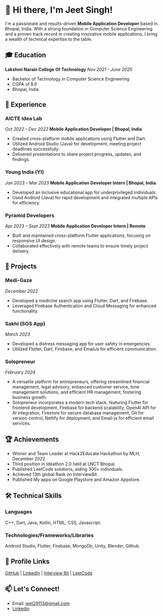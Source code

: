 # 👋 Hi there, I'm Jeet Singh!

I'm a passionate and results-driven **Mobile Application Developer** based in Bhopal, India. With a strong foundation in Computer Science Engineering and a proven track record in creating innovative mobile applications, I bring a wealth of technical expertise to the table.

## 🎓 Education

**Lakshmi Narain College Of Technology**
*Nov 2021 - June 2025*
- Bachelor of Technology in Computer Science Engineering
- CGPA of 8.6
- Bhopal, India

## 💼 Experience

### AICTE Idea Lab
*Oct 2022 – Dec 2022*
**Mobile Application Developer | Bhopal, India**
- Created cross-platform mobile applications using Flutter and Dart.
- Utilized Android Studio (Java) for development, meeting project deadlines successfully.
- Delivered presentations to share project progress, updates, and findings.

### Young India (YI)
*Jan 2023 – Mar 2023*
**Mobile Application Developer Intern | Bhopal, India**
- Developed an inclusive educational app for underprivileged individuals.
- Used Android (Java) for rapid development and integrated multiple APIs for efficiency.

### Pyramid Developers
*Apr 2023 – Sept 2023*
**Mobile Application Developer Intern | Remote**
- Built and maintained cross-platform Flutter applications, focusing on responsive UI design.
- Collaborated effectively with remote teams to ensure timely project delivery.

## 🚀 Projects

### Medi-Gaze
*December 2022*
- Developed a medicine search app using Flutter, Dart, and Firebase.
- Leveraged Firebase Authentication and Cloud Messaging for enhanced functionality.

### Sakhi (SOS App)
*March 2023*
- Developed a distress messaging app for user safety in emergencies.
- Utilized Flutter, Dart, Firebase, and EmailJs for efficient communication.


### Solopreneur
*February 2024*
- A versatile platform for entrepreneurs, offering streamlined financial management, legal advisory, enhanced customer service, time management solutions, and efficient HR management, fostering business growth.
- Solopreneur incorporates a modern tech stack, featuring Flutter for frontend development, Firebase for backend scalability, OpenAI API for AI integration, Firestore for secure database management, Git for version control, Netlify for deployment, and Email-js for efficient email services.
  
## 🏆 Achievements

- Winner and Team Leader at Hack2Educate Hackathon by MLH, December 2022.
- Third position in Ideathon 2.0 held at LNCT Bhopal.
- Published LeetCode solutions, aiding 300+ individuals.
- Achieved 13th global Rank on InterviewBit.
- Published My apps on Google Playstore and Amazon Appstore.

## 🛠️ Technical Skills

### Languages
C++, Dart, Java, Kotlin, HTML, CSS, Javascript.

### Technologies/Frameworks/Libraries
Android Studio, Flutter, Firebase, MongoDb, Unity, Blender, Github.

## 🔗 Profile Links

[GitHub](https://github.com/mrevoke) | [LinkedIn](https://www.linkedin.com/in/jeetsingh29) | [Interview Bit](https://www.interviewbit.com/profile/mrevoke) | [LeetCode](https://leetcode.com/jeet29113/)

## 📫 Let's Connect!

- Email: jeet29113@gmail.com
- [Linkedin](https://linkedin.com/in/JeetSingh29)

<!---
jeetsingh29/jeetsingh29 is a ✨ professional ✨ repository because its `README.md` (this file) reflects my experience and skills in mobile application development.
--->
